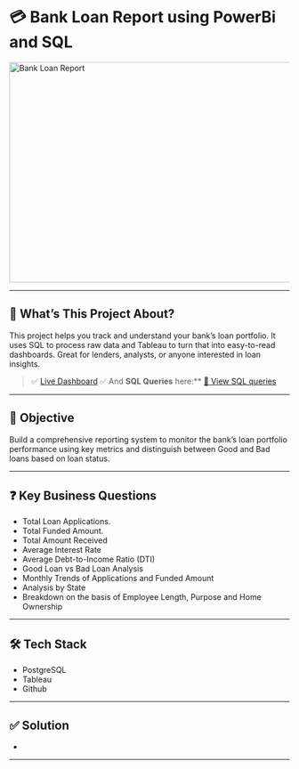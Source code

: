 # 💳 Bank Loan Report using PowerBi and SQL
<img width="1584" height="396" alt="Bank Loan Report" src="https://github.com/user-attachments/assets/ea98042c-82c1-44dc-a932-838718e1d932" />

---

## 👀 What’s This Project About?

This project helps you track and understand your bank’s loan portfolio. It uses SQL to process raw data and Tableau to turn that into easy-to-read dashboards. Great for lenders, analysts, or anyone interested in loan insights.

> ✅ [Live Dashboard](https://public.tableau.com/shared/C838TXB2R?:display_count=n&:origin=viz_share_link) 
> ✅ And **SQL Queries** here:** [🔗 View SQL queries](queries.sql)

---

## 🎯 Objective
Build a comprehensive reporting system to monitor the bank’s loan portfolio performance using key metrics and distinguish between Good and Bad loans based on loan status.

---

## ❓ Key Business Questions
 - Total Loan Applications.
 - Total Funded Amount.
 - Total Amount Received
 - Average Interest Rate
 - Average Debt-to-Income Ratio (DTI)
 - Good Loan vs Bad Loan Analysis
 - Monthly Trends of Applications and Funded Amount
 - Analysis by State
 - Breakdown on the basis of Employee Length, Purpose and Home Ownership

---

## 🛠️ Tech Stack
 - PostgreSQL
 - Tableau
 - Github

---

## ✅ Solution

- 

---

